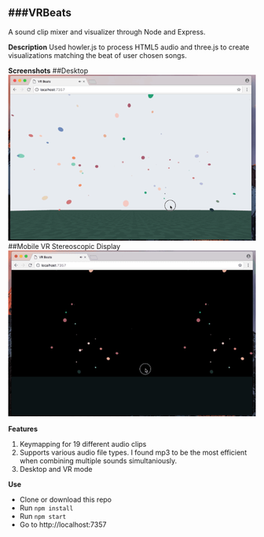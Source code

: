 ###VRBeats
--------------------------
A sound clip mixer and visualizer through Node and Express.

**Description**
Used howler.js to process HTML5 audio and three.js to create visualizations matching the beat of user chosen songs.

**Screenshots**
##Desktop
![Desktop](https://github.com/giocodes/vr-beats/blob/master/public/screenshots/vr-beats-desktop.gif "Desktop")
##Mobile VR Stereoscopic Display
![VR Mobile](https://github.com/giocodes/vr-beats/blob/master/public/screenshots/vr-beats-mobile.gif "VR Mobile")

**Features**
1. Keymapping for 19 different audio clips
2. Supports various audio file types. I found mp3 to be the most efficient when combining multiple sounds simultaniously.
3. Desktop and VR mode

**Use**
 - Clone or download this repo
 - Run `npm install`
 - Run `npm start`
 - Go to http://localhost:7357


